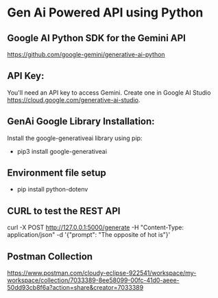 # Gen Ai Powered API using Python

## Google AI Python SDK for the Gemini API
https://github.com/google-gemini/generative-ai-python

## API Key:  
You'll need an API key to access Gemini. 
Create one in Google AI Studio https://cloud.google.com/generative-ai-studio.

## GenAi Google Library Installation: 
Install the google-generativeai library using pip:

- pip3 install google-generativeai

## Environment file setup
- pip install python-dotenv

## CURL to test the REST API
curl -X POST http://127.0.0.1:5000/generate -H "Content-Type: application/json" -d '{"prompt": "The opposite of hot is"}'

## Postman Collection
https://www.postman.com/cloudy-eclipse-922541/workspace/my-workspace/collection/7033389-8ee58099-00fc-41d0-aeee-50dd93cb8f6a?action=share&creator=7033389